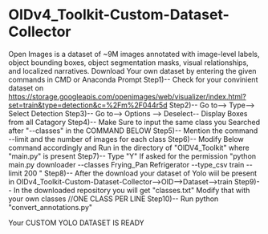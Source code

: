# OIDv4_Toolkit-Custom-Dataset-Collector
Open Images is a dataset of ~9M images annotated with image-level labels, object bounding boxes, object segmentation masks, visual relationships, and localized narratives. Download Your own dataset by entering the given commands in CMD or Anaconda Prompt
Step1)-- Check for your convinient dataset on https://storage.googleapis.com/openimages/web/visualizer/index.html?set=train&type=detection&c=%2Fm%2F044r5d
Step2)-- Go to--> Type--> Select Detection
Step3)-- Go to--> Options --> Deselect-- Display Boxes from all Catagory
Step4)-- Make Sure to input the same class you Searched after "--classes" in the COMMAND BELOW
Step5)-- Mention the command --limit and the number of images for each class
Step6)-- Modify Below command accordingly and Run in the directory of "OIDV4_Toolkit" where "main.py" is present
Step7)-- Type "Y" If asked for the permission
        "python main.py downloader --classes Frying_Pan Refrigerator --type_csv train --limit 200 "
Step8)-- After the download your dataset of Yolo wiil be present in OIDv4_Toolkit-Custom-Dataset-Collector-->OID-->Dataset-->train
Step9)-- In the downloaded repository you will get "classes.txt" Modify that with your own classes //ONE CLASS PER LINE
Step10)-- Run python "convert_annotations.py"

Your CUSTOM YOLO DATASET IS READY
